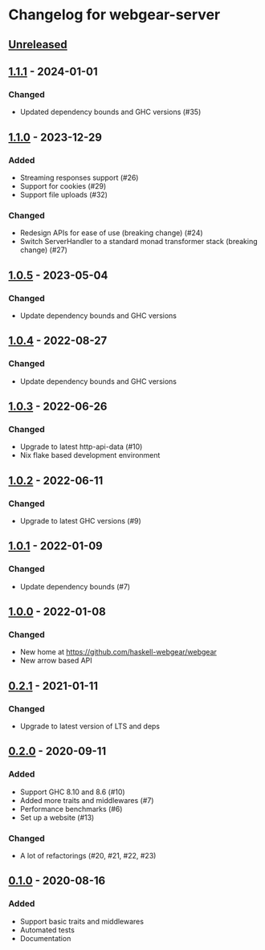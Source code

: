 # Changelog for webgear-server

## [Unreleased]

## [1.1.1] - 2024-01-01

### Changed
- Updated dependency bounds and GHC versions (#35)

## [1.1.0] - 2023-12-29

### Added
- Streaming responses support (#26)
- Support for cookies (#29)
- Support file uploads (#32)

### Changed
- Redesign APIs for ease of use (breaking change) (#24)
- Switch ServerHandler to a standard monad transformer stack (breaking change) (#27)

## [1.0.5] - 2023-05-04

### Changed
- Update dependency bounds and GHC versions

## [1.0.4] - 2022-08-27

### Changed
- Update dependency bounds and GHC versions

## [1.0.3] - 2022-06-26

### Changed
- Upgrade to latest http-api-data (#10)
- Nix flake based development environment

## [1.0.2] - 2022-06-11

### Changed
- Upgrade to latest GHC versions (#9)

## [1.0.1] - 2022-01-09

### Changed
- Update dependency bounds (#7)

## [1.0.0] - 2022-01-08

### Changed
- New home at https://github.com/haskell-webgear/webgear
- New arrow based API

## [0.2.1] - 2021-01-11

### Changed
- Upgrade to latest version of LTS and deps

## [0.2.0] - 2020-09-11

### Added
- Support GHC 8.10 and 8.6 (#10)
- Added more traits and middlewares (#7)
- Performance benchmarks (#6)
- Set up a website (#13)

### Changed
- A lot of refactorings (#20, #21, #22, #23)

## [0.1.0] - 2020-08-16

### Added
- Support basic traits and middlewares
- Automated tests
- Documentation

[Unreleased]: https://github.com/haskell-webgear/webgear/compare/v1.1.1...HEAD
[1.1.1]: https://github.com/haskell-webgear/webgear/releases/tag/v1.1.1
[1.1.0]: https://github.com/haskell-webgear/webgear/releases/tag/v1.1.0
[1.0.5]: https://github.com/haskell-webgear/webgear/releases/tag/v1.0.5
[1.0.4]: https://github.com/haskell-webgear/webgear/releases/tag/v1.0.4
[1.0.3]: https://github.com/haskell-webgear/webgear/releases/tag/v1.0.3
[1.0.2]: https://github.com/haskell-webgear/webgear/releases/tag/v1.0.2
[1.0.1]: https://github.com/haskell-webgear/webgear/releases/tag/v1.0.1
[1.0.0]: https://github.com/haskell-webgear/webgear/releases/tag/v1.0.0
[0.2.1]: https://github.com/haskell-webgear/webgear-server/compare/v0.2.0...v0.2.1
[0.2.0]: https://github.com/haskell-webgear/webgear-server/compare/v0.1.0...v0.2.0
[0.1.0]: https://github.com/haskell-webgear/webgear-server/releases/tag/v0.1.0
